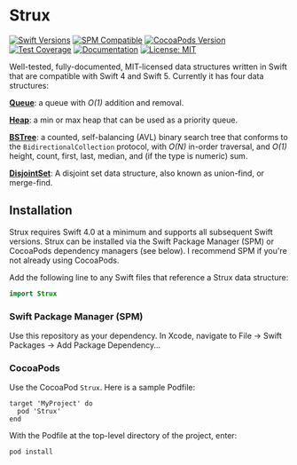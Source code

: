 # Strux
[![Swift Versions](https://img.shields.io/badge/Swift-4%2C5-green.svg)](https://swift.org)
[![SPM Compatible](https://img.shields.io/badge/SPM-compatible-4BC51D.svg?style=flat)](https://swift.org/package-manager/)
[![CocoaPods Version](https://img.shields.io/cocoapods/v/Strux.svg)](https://cocoapods.org/pods/Strux)
[![Test Coverage](http://scipioapps.storage.googleapis.com/mystrux/codecov.svg)](http://scipioapps.storage.googleapis.com/mystrux/codecov.html)
[![Documentation](http://scipioapps.storage.googleapis.com/mystrux/doccov.svg)](https://ricks.github.io/Strux/index.html)
[![License: MIT](https://img.shields.io/badge/License-MIT-yellow.svg)](https://opensource.org/licenses/MIT)

Well-tested, fully-documented, MIT-licensed data structures written in Swift that are compatible with Swift 4 and Swift 5. Currently it has four data structures:

**[Queue](https://ricks.github.io/Strux/Structs/Queue.html)**: a queue with *O(1)* addition and removal.

**[Heap](https://ricks.github.io/Strux/Structs/Heap.html)**: a min or max heap that can be used as a priority queue.

**[BSTree](https://ricks.github.io/Strux/Classes/BSTree.html)**: a counted, self-balancing (AVL) binary search tree that conforms to the `BidirectionalCollection` protocol, with *O(N)* in-order traversal, and *O(1)* height, count, first, last, median, and (if the type is numeric) sum.

**[DisjointSet](https://ricks.github.io/Strux/Classes/DisjointSet.html)**: A disjoint set data structure, also known as
union-find, or merge-find.

## Installation

Strux requires Swift 4.0 at a minimum and supports all subsequent Swift versions. Strux can be installed via the Swift Package Manager (SPM) or CocoaPods dependency managers (see below). I recommend SPM if you're not already using CocoaPods.

Add the following line to any Swift files that reference a Strux data structure:
```swift
import Strux
```

### Swift Package Manager (SPM)

Use this repository as your dependency. In Xcode, navigate to File -> Swift Packages -> Add Package Dependency...

### CocoaPods

Use the CocoaPod `Strux`. Here is a sample Podfile:
```
target 'MyProject' do
  pod 'Strux'
end
```
With the Podfile at the top-level directory of the project, enter:
```
pod install
```
